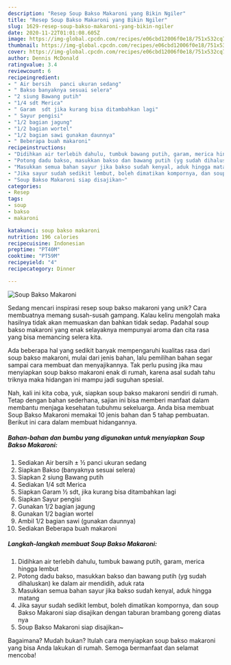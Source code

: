 ```yaml
---
description: "Resep Soup Bakso Makaroni yang Bikin Ngiler"
title: "Resep Soup Bakso Makaroni yang Bikin Ngiler"
slug: 1629-resep-soup-bakso-makaroni-yang-bikin-ngiler
date: 2020-11-22T01:01:08.605Z
image: https://img-global.cpcdn.com/recipes/e06cbd12006f0e18/751x532cq70/soup-bakso-makaroni-foto-resep-utama.jpg
thumbnail: https://img-global.cpcdn.com/recipes/e06cbd12006f0e18/751x532cq70/soup-bakso-makaroni-foto-resep-utama.jpg
cover: https://img-global.cpcdn.com/recipes/e06cbd12006f0e18/751x532cq70/soup-bakso-makaroni-foto-resep-utama.jpg
author: Dennis McDonald
ratingvalue: 3.4
reviewcount: 6
recipeingredient:
- " Air bersih   panci ukuran sedang"
- " Bakso banyaknya sesuai selera"
- "2 siung Bawang putih"
- "1/4 sdt Merica"
- " Garam  sdt jika kurang bisa ditambahkan lagi"
- " Sayur pengisi"
- "1/2 bagian jagung"
- "1/2 bagian wortel"
- "1/2 bagian sawi gunakan daunnya"
- " Beberapa buah makaroni"
recipeinstructions:
- "Didihkan air terlebih dahulu, tumbuk bawang putih, garam, merica hingga lembut"
- "Potong dadu bakso, masukkan bakso dan bawang putih (yg sudah dihaluskan) ke dalam air mendidih, aduk rata"
- "Masukkan semua bahan sayur jika bakso sudah kenyal, aduk hingga matang"
- "Jika sayur sudah sedikit lembut, boleh dimatikan kompornya, dan soup Bakso Makaroni siap disajikan dengan taburan brambang goreng diatas nya"
- "Soup Bakso Makaroni siap disajikan~"
categories:
- Resep
tags:
- soup
- bakso
- makaroni

katakunci: soup bakso makaroni 
nutrition: 196 calories
recipecuisine: Indonesian
preptime: "PT40M"
cooktime: "PT59M"
recipeyield: "4"
recipecategory: Dinner

---
```



![Soup Bakso Makaroni](https://img-global.cpcdn.com/recipes/e06cbd12006f0e18/751x532cq70/soup-bakso-makaroni-foto-resep-utama.jpg)

Sedang mencari inspirasi resep soup bakso makaroni yang unik? Cara membuatnya memang susah-susah gampang. Kalau keliru mengolah maka hasilnya tidak akan memuaskan dan bahkan tidak sedap. Padahal soup bakso makaroni yang enak selayaknya mempunyai aroma dan cita rasa yang bisa memancing selera kita.



Ada beberapa hal yang sedikit banyak mempengaruhi kualitas rasa dari soup bakso makaroni, mulai dari jenis bahan, lalu pemilihan bahan segar sampai cara membuat dan menyajikannya. Tak perlu pusing jika mau menyiapkan soup bakso makaroni enak di rumah, karena asal sudah tahu triknya maka hidangan ini mampu jadi suguhan spesial.


Nah, kali ini kita coba, yuk, siapkan soup bakso makaroni sendiri di rumah. Tetap dengan bahan sederhana, sajian ini bisa memberi manfaat dalam membantu menjaga kesehatan tubuhmu sekeluarga. Anda bisa membuat Soup Bakso Makaroni memakai 10 jenis bahan dan 5 tahap pembuatan. Berikut ini cara dalam membuat hidangannya.

<!--inarticleads1-->

##### Bahan-bahan dan bumbu yang digunakan untuk menyiapkan Soup Bakso Makaroni:

1. Sediakan  Air bersih ± ½ panci ukuran sedang
1. Siapkan  Bakso (banyaknya sesuai selera)
1. Siapkan 2 siung Bawang putih
1. Sediakan 1/4 sdt Merica
1. Siapkan  Garam ½ sdt, jika kurang bisa ditambahkan lagi
1. Siapkan  Sayur pengisi
1. Gunakan 1/2 bagian jagung
1. Gunakan 1/2 bagian wortel
1. Ambil 1/2 bagian sawi (gunakan daunnya)
1. Sediakan  Beberapa buah makaroni




<!--inarticleads2-->

##### Langkah-langkah membuat Soup Bakso Makaroni:

1. Didihkan air terlebih dahulu, tumbuk bawang putih, garam, merica hingga lembut
1. Potong dadu bakso, masukkan bakso dan bawang putih (yg sudah dihaluskan) ke dalam air mendidih, aduk rata
1. Masukkan semua bahan sayur jika bakso sudah kenyal, aduk hingga matang
1. Jika sayur sudah sedikit lembut, boleh dimatikan kompornya, dan soup Bakso Makaroni siap disajikan dengan taburan brambang goreng diatas nya
1. Soup Bakso Makaroni siap disajikan~




Bagaimana? Mudah bukan? Itulah cara menyiapkan soup bakso makaroni yang bisa Anda lakukan di rumah. Semoga bermanfaat dan selamat mencoba!
